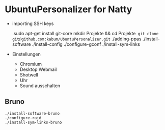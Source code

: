 UbuntuPersonalizer for Natty
============================

* importing SSH keys

	.sudo apt-get install git-core
	mkdir Projekte && cd Projekte`
	git clone git@github.com:kabum/UbuntuPersonalizer.git`
	./adding-ppas
	./install-software
	./install-config
	./configure-gconf
	./install-sym-links
	
* Einstellungen
	* Chromium
	* Desktop Webmail
	* Shotwell
	* Uhr
	* Sound ausschalten

Bruno
-----

	./install-software-bruno
	./configure-raid
	./install-sym-links-bruno

